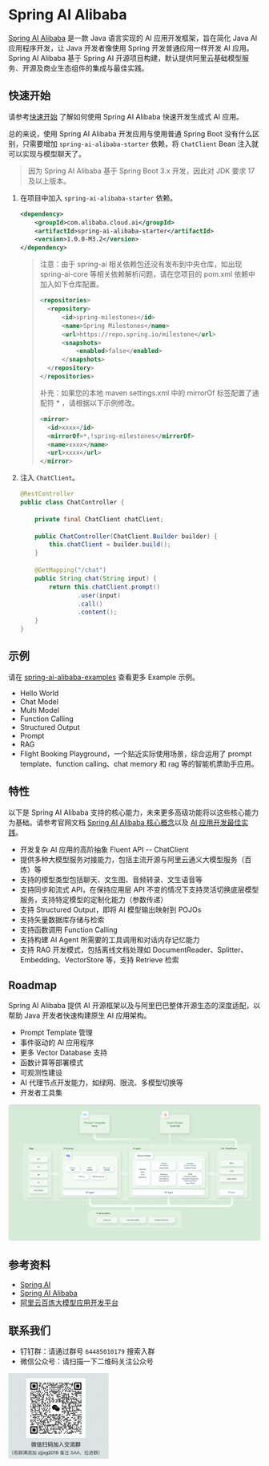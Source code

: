 # Spring AI Alibaba

[Spring AI Alibaba](https://sca.aliyun.com/ai/) 是一款 Java 语言实现的 AI 应用开发框架，旨在简化 Java AI 应用程序开发，让 Java 开发者像使用 Spring 开发普通应用一样开发 AI 应用。Spring AI Alibaba 基于 Spring AI 开源项目构建，默认提供阿里云基础模型服务、开源及商业生态组件的集成与最佳实践。

## 快速开始

请参考[快速开始](https://sca.aliyun.com/ai/get-started/) 了解如何使用 Spring AI Alibaba 快速开发生成式 AI 应用。

总的来说，使用 Spring AI Alibaba 开发应用与使用普通 Spring Boot 没有什么区别，只需要增加 `spring-ai-alibaba-starter` 依赖，将 `ChatClient` Bean 注入就可以实现与模型聊天了。

> 因为 Spring AI Alibaba 基于 Spring Boot 3.x 开发，因此对 JDK 要求 17 及以上版本。

1. 在项目中加入 `spring-ai-alibaba-starter` 依赖。

	```xml
	<dependency>
		<groupId>com.alibaba.cloud.ai</groupId>
		<artifactId>spring-ai-alibaba-starter</artifactId>
		<version>1.0.0-M3.2</version>
	</dependency>
	```

	> 注意：由于 spring-ai 相关依赖包还没有发布到中央仓库，如出现 spring-ai-core 等相关依赖解析问题，请在您项目的 pom.xml 依赖中加入如下仓库配置。
	>
	> ```xml
	> <repositories>
	> 	<repository>
	> 		<id>spring-milestones</id>
	> 		<name>Spring Milestones</name>
	> 		<url>https://repo.spring.io/milestone</url>
	> 		<snapshots>
	> 			<enabled>false</enabled>
	> 		</snapshots>
	> 	</repository>
	> </repositories>
	> ```
	> 补充：如果您的本地 maven settings.xml 中的 mirrorOf 标签配置了通配符 * ，请根据以下示例修改。
	> ```xml
	> <mirror>
	>   <id>xxxx</id>
	>   <mirrorOf>*,!spring-milestones</mirrorOf>
	>   <name>xxxx</name>
	>   <url>xxxx</url>
	> </mirror>
	> ```

2. 注入 `ChatClient`。

	```java
	@RestController
	public class ChatController {

		private final ChatClient chatClient;

		public ChatController(ChatClient.Builder builder) {
			this.chatClient = builder.build();
		}

		@GetMapping("/chat")
		public String chat(String input) {
			return this.chatClient.prompt()
					.user(input)
					.call()
					.content();
		}
	}
	```

## 示例

请在 [spring-ai-alibaba-examples](./spring-ai-alibaba-examples) 查看更多 Example 示例。

* Hello World
* Chat Model
* Multi Model
* Function Calling
* Structured Output
* Prompt
* RAG
* Flight Booking Playground，一个贴近实际使用场景，综合运用了 prompt template、function calling、chat memory 和 rag 等的智能机票助手应用。

## 特性

以下是 Spring AI Alibaba 支持的核心能力，未来更多高级功能将以这些核心能力为基础。请参考官网文档 [Spring AI Alibaba 核心概念](https://sca.aliyun.com/docs/ai/concepts/)以及 [AI 应用开发最佳实践](https://sca.aliyun.com/docs/ai/practices/playground-flight-booking)。

* 开发复杂 AI 应用的高阶抽象 Fluent API -- ChatClient
* 提供多种大模型服务对接能力，包括主流开源与阿里云通义大模型服务（百炼）等
* 支持的模型类型包括聊天、文生图、音频转录、文生语音等
* 支持同步和流式 API，在保持应用层 API 不变的情况下支持灵活切换底层模型服务，支持特定模型的定制化能力（参数传递）
* 支持 Structured Output，即将 AI 模型输出映射到 POJOs
* 支持矢量数据库存储与检索
* 支持函数调用 Function Calling
* 支持构建 AI Agent 所需要的工具调用和对话内存记忆能力
* 支持 RAG 开发模式，包括离线文档处理如 DocumentReader、Splitter、Embedding、VectorStore 等，支持 Retrieve 检索

## Roadmap

Spring AI Alibaba 提供 AI 开源框架以及与阿里巴巴整体开源生态的深度适配，以帮助 Java 开发者快速构建原生 AI 应用架构。
* Prompt Template 管理
* 事件驱动的 AI 应用程序
* 更多 Vector Database 支持
* 函数计算等部署模式
* 可观测性建设
* AI 代理节点开发能力，如绿网、限流、多模型切换等
* 开发者工具集

![ai-native-architecture](./docs/imgs/spring-ai-alibaba-arch.png)

## 参考资料

* [Spring AI](https://docs.spring.io/spring-ai/reference/index.html)
* [Spring AI Alibaba](https://sca.aliyun.com/docs/ai/overview/)
* [阿里云百炼大模型应用开发平台](https://help.aliyun.com/zh/modelCOnfig-studio/getting-started/what-is-modelCOnfig-studio/)

## 联系我们

* 钉钉群：请通过群号 `64485010179` 搜索入群
* 微信公众号：请扫描一下二维码关注公众号

<img src="./docs/imgs/wechat-account.png" style="max-width:200px;"/>
